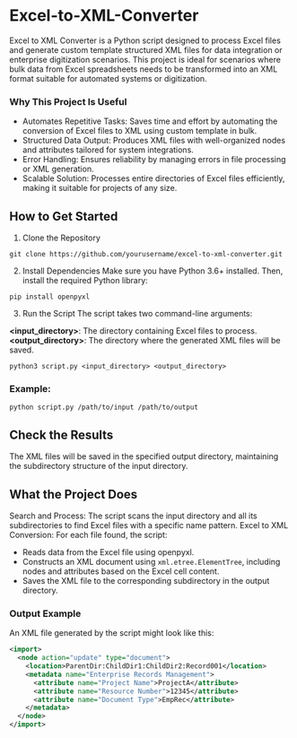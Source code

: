# Excel-to-XML-Converter
Excel to XML Converter is a Python script designed to process Excel files and generate custom template structured XML files for data integration or enterprise digitization scenarios. This project is ideal for scenarios where bulk data from Excel spreadsheets needs to be transformed into an XML format suitable for automated systems or digitization.

### Why This Project Is Useful
- Automates Repetitive Tasks: Saves time and effort by automating the conversion of Excel files to XML using custom template in bulk.
- Structured Data Output: Produces XML files with well-organized nodes and attributes tailored for system integrations.
- Error Handling: Ensures reliability by managing errors in file processing or XML generation.
- Scalable Solution: Processes entire directories of Excel files efficiently, making it suitable for projects of any size.
## How to Get Started
1. Clone the Repository
```
git clone https://github.com/yourusername/excel-to-xml-converter.git
```    
2. Install Dependencies
Make sure you have Python 3.6+ installed. Then, install the required Python library:
```
pip install openpyxl
```  
3. Run the Script
The script takes two command-line arguments:

**<input_directory>**: The directory containing Excel files to process.\
**<output_directory>**: The directory where the generated XML files will be saved.
```
python3 script.py <input_directory> <output_directory>
```
### Example:
```
python script.py /path/to/input /path/to/output
```
## Check the Results
The XML files will be saved in the specified output directory, maintaining the subdirectory structure of the input directory.

## What the Project Does
Search and Process: The script scans the input directory and all its subdirectories to find Excel files with a specific name pattern.
Excel to XML Conversion: For each file found, the script: 
- Reads data from the Excel file using openpyxl.
- Constructs an XML document using `xml.etree.ElementTree`, including nodes and attributes based on the Excel cell content.
- Saves the XML file to the corresponding subdirectory in the output directory. 
### Output Example 
An XML file generated by the script might look like this:
```XML
<import>  
  <node action="update" type="document">  
    <location>ParentDir:ChildDir1:ChildDir2:Record001</location>  
    <metadata name="Enterprise Records Management">  
      <attribute name="Project Name">ProjectA</attribute>  
      <attribute name="Resource Number">12345</attribute>  
      <attribute name="Document Type">EmpRec</attribute>  
    </metadata>  
  </node>  
</import> 
```
